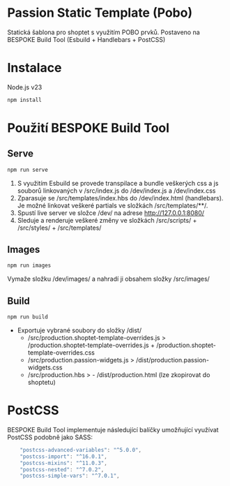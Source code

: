 # Passion Static Template (Pobo)

Statická šablona pro shoptet s využitím POBO prvků. 
Postaveno na BESPOKE Build Tool (Esbuild + Handlebars + PostCSS)
# 
# Instalace 
Node.js v23
```cmd
npm install
```
# Použití BESPOKE Build Tool

## Serve

```bash
npm run serve
```
1) S využitím Esbuild se provede transpilace a bundle veškerých css a js souborů linkovaných v /src/index.js do /dev/index.js a /dev/index.css
2) Zparasuje se /src/templates/index.hbs do /dev/index.html (handlebars). Je možné linkovat veškeré partials ve složkách /src/templates/**/.
3) Spustí live server ve složce /dev/ na adrese http://127.0.0.1:8080/
4) Sleduje a renderuje veškeré změny ve složkách /src/scripts/ + /src/styles/ + /src/templates/

## Images
```bash
npm run images
```
Vymaže složku /dev/images/ a nahradí ji obsahem složky /src/images/

## Build
```bash
npm run build
```
- Exportuje vybrané soubory do složky /dist/
    - /src/production.shoptet-template-overrides.js > /production.shoptet-template-overrides.js + /production.shoptet-template-overrides.css
    - /src/production.passion-widgets.js > /dist/production.passion-widgets.css
    - /src/production.hbs > - /dist/production.html (lze zkopirovat do shoptetu)



# PostCSS

BESPOKE Build Tool implementuje následující balíčky umožňující využívat PostCSS podobně jako SASS:
```javascript
    "postcss-advanced-variables": "^5.0.0",
    "postcss-import": "^16.0.1",
    "postcss-mixins": "^11.0.3",
    "postcss-nested": "^7.0.2",
    "postcss-simple-vars": "^7.0.1",
```

